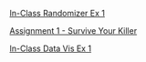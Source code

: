 [In-Class Randomizer Ex 1](exercises/characterRandomizer/index.html)

[Assignment 1 - Survive Your Killer](exercises/surviveYourKiller/index.html)

[In-Class Data Vis Ex 1](exercises/InClass2/index.html)

